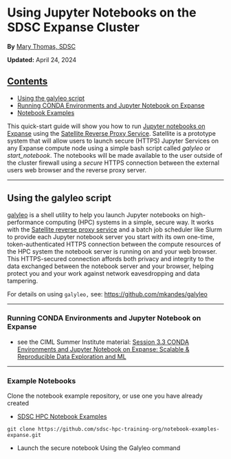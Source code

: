 # Using Jupyter Notebooks on the SDSC Expanse Cluster
**By** [Mary Thomas, SDSC](https://www.sdsc.edu/research/researcher_spotlight/thomas_mary.html)

**Updated:**  April 24, 2024

## [Contents](#top)
* [Using the galyleo script](#galyleo)
* [Running CONDA Environments and Jupyter Notebook on Expanse](#conda)
* [Notebook Examples](#ntbk-ex)

This quick-start guide will show you how to run [Jupyter notebooks on Expanse](https://hpc-training.sdsc.edu/notebooks-101/notebook-101.html) using the [Satellite Reverse Proxy Service](https://github.com/sdsc-hpc-training-org/satellite). Satellite is a prototype system that will allow users to launch secure (HTTPS) Jupyter Services on any Expanse compute node using a simple bash script called *galyleo* or *start_notebook*. The notebooks will be made available to the user outside of the cluster firewall using a *secure* HTTPS connection between the external users web browser and the reverse proxy server.

_______
## Using the galyleo script <a name="galyleo">
[galyleo](https://github.com/mkandes/galyleo) is a shell utility to help you launch Jupyter notebooks on high-performance computing (HPC) systems in a simple, secure way. It works with the [Satellite reverse proxy service](https://github.com/sdsc-hpc-training-org/satellite) and a batch job scheduler like Slurm to provide each Jupyter notebook server you start with its own one-time, token-authenticated HTTPS connection between the compute resources of the HPC system the notebook server is running on and your web browser. This HTTPS-secured connection affords both privacy and integrity to the data exchanged between the notebook server and your browser, helping protect you and your work against network eavesdropping and data tampering.

For details on using ```galyleo,``` see:  https://github.com/mkandes/galyleo

_______
### Running CONDA Environments and Jupyter Notebook on Expanse<a name="conda">
* see the CIML Summer Institute material: [Session 3.3 CONDA Environments and Jupyter Notebook on Expanse: Scalable & Reproducible Data Exploration and ML](https://github.com/ciml-org/ciml-summer-institute-2023/tree/main/3.3_conda_environments_and_jupyter_notebook_on_expanse)
______


###  Example Notebooks<a name="ntbk-ex">
Clone the notebook example repository, or use one you have already created
* [SDSC HPC Notebook Examples](https://github.com/sdsc-hpc-training-org/notebook-examples-expanse)
```
git clone https://github.com/sdsc-hpc-training-org/notebook-examples-expanse.git
```

* Launch the secure notebook Using the Galyleo command


